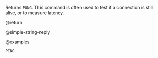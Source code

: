 Returns `PONG`.
This command is often used to test if a connection is still alive, or to measure
latency.

@return

@simple-string-reply

@examples

```cli
PING
```
